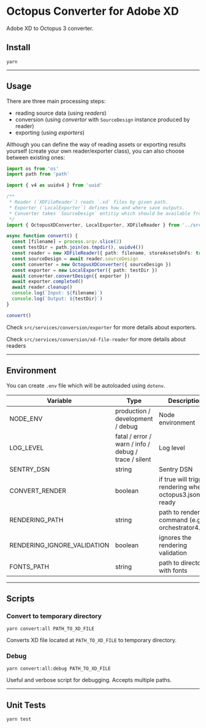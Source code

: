 # Octopus Converter for Adobe XD

Adobe XD to Octopus 3 converter.

## Install

```
yarn
```

---

## Usage

There are three main processing steps:

- reading source data (using _readers_)
- conversion (using _convertor_ with `SourceDesign` instance produced by reader)
- exporting (using _exporters_)

Although you can define the way of reading assets or exporting results yourself (create your own reader/exporter class), you can also choose between existing ones:

```ts
import os from 'os'
import path from 'path'

import { v4 as uuidv4 } from 'uuid'

/**
 * Reader (`XDFileReader`) reads `.xd` files by given path.
 * Exporter (`LocalExporter`) defines how and where save outputs.
 * Converter takes `SourceDesign` entitiy which should be available from reader as constructor option and exporter as convertDesign option.
 */
import { OctopusXDConverter, LocalExporter, XDFileReader } from '../src/index.js'

async function convert() {
  const [filename] = process.argv.slice(2)
  const testDir = path.join(os.tmpdir(), uuidv4())
  const reader = new XDFileReader({ path: filename, storeAssetsOnFs: true })
  const sourceDesign = await reader.sourceDesign
  const converter = new OctopusXDConverter({ sourceDesign })
  const exporter = new LocalExporter({ path: testDir })
  await converter.convertDesign({ exporter })
  await exporter.completed()
  await reader.cleanup()
  console.log(`Input: ${filename}`)
  console.log(`Output: ${testDir}`)
}

convert()
```

Check `src/services/conversion/exporter` for more details about exporters.

Check `src/services/conversion/xd-file-reader` for more details about readers

---

## Environment

You can create `.env` file which will be autoloaded using `dotenv`.

| Variable                    | Type                                                 | Description                                                |
| --------------------------- | ---------------------------------------------------- | ---------------------------------------------------------- |
| NODE_ENV                    | production / development / debug                     | Node environment                                           |
| LOG_LEVEL                   | fatal / error / warn / info / debug / trace / silent | Log level                                                  |
| SENTRY_DSN                  | string                                               | Sentry DSN                                                 |
| CONVERT_RENDER              | boolean                                              | if true will trigger rendering when octopus3.json is ready |
| RENDERING_PATH              | string                                               | path to rendering command (e.g. orchestrator4.run)         |
| RENDERING_IGNORE_VALIDATION | boolean                                              | ignores the rendering validation                           |
| FONTS_PATH                  | string                                               | path to directory with fonts                               |

---

## Scripts

### Convert to temporary directory

```
yarn convert:all PATH_TO_XD_FILE
```

Converts XD file located at `PATH_TO_XD_FILE` to temporary directory.

### Debug

```
yarn convert:all:debug PATH_TO_XD_FILE
```

Useful and verbose script for debugging. Accepts multiple paths.

---

## Unit Tests

```
yarn test
```
